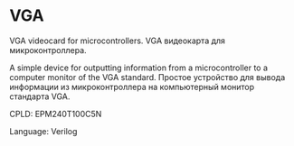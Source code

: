 # VGA
VGA videocard for microcontrollers. VGA видеокарта для микроконтроллера.

A simple device for outputting information from a microcontroller to a computer monitor of the VGA standard. 
Простое устройство для вывода информации из микроконтроллера на компьютерный монитор стандарта VGA.

CPLD: EPM240T100С5N

Language: Verilog

